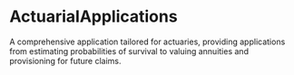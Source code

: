 # ActuarialApplications
A comprehensive application tailored for actuaries, providing applications from estimating probabilities of survival to valuing annuities and provisioning for future claims.
